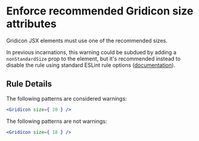 # Enforce recommended Gridicon size attributes

Gridicon JSX elements must use one of the recommended sizes.

In previous incarnations, this warning could be subdued by adding a `nonStandardSize` prop to the element, but it's recommended instead to disable the rule using standard ESLint rule options ([documentation](http://eslint.org/docs/user-guide/configuring#disabling-rules-with-inline-comments)).

## Rule Details

The following patterns are considered warnings:

```jsx
<Gridicon size={ 20 } />
```

The following patterns are not warnings:

```jsx
<Gridicon size={ 18 } />
```
